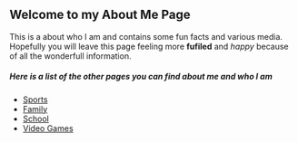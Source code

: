 <!DOCTYPE html>
<html>
<head>
  <meta charset ="utf-8">
  <meta name="viewport" content="width=device-width, initial-scale=1">
</head>

<body>
  <h2>Welcome to my About Me Page</h2>
    <p>
    This is a about who I am and  contains some fun facts and various media. Hopefully you will leave this page feeling more <b>fufiled</b> and <i>happy</i> because of all the wonderfull information.
    </p>
  <h5>
    Here is a list of the other pages you can find about me and who I am
  </h5>
  <ul>
    <li><a href="https://stackoverflow.com/questions/30932048/linking-to-another-html-page-on-github">Sports</li>
    <li><a href="https://stackoverflow.com/questions/30932048/linking-to-another-html-page-on-github">Family</li>
    <li><a href="https://stackoverflow.com/questions/30932048/linking-to-another-html-page-on-github">School</li>
    <li><a href="https://stackoverflow.com/questions/30932048/linking-to-another-html-page-on-github">Video Games</li>
  </ul>



</body>
</html>
